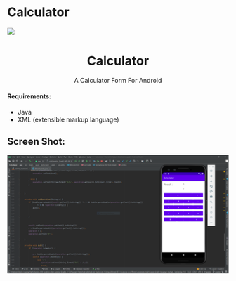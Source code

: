 # Calculator 


<a href='https://github.com/ArsecTech/Calculator' target='_blank'><img src='https://storage.googleapis.com/gweb-uniblog-publish-prod/original_images/HeroHomepage_2880x1200.jpg' border='0' />
</a>  
<h1 align="center">Calculator</h1>
<p align="center"> A Calculator Form  For Android</p>



#### Requirements:

* Java
* XML (extensible markup language)



## Screen Shot:
![Calculator](https://github.com/ArsecTech/Calculator/blob/master/ScreenShot/Capture.PNG "Calculator") 






